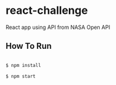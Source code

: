 # react-challenge

React app using API from NASA Open API

## How To Run

``` bash

$ npm install

$ npm start

```
